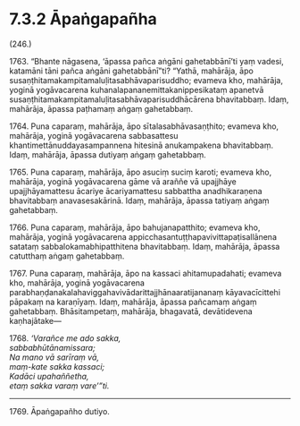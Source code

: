 

# 7.3.2 Āpaṅgapañha




(246.)

1763\. “Bhante nāgasena, ‘āpassa pañca aṅgāni gahetabbānī’ti yaṃ vadesi, katamāni tāni pañca aṅgāni gahetabbānī”ti? “Yathā, mahārāja, āpo susaṇṭhitamakampitamaluḷitasabhāvaparisuddho; evameva kho, mahārāja, yoginā yogāvacarena kuhanalapananemittakanippesikataṃ apanetvā susaṇṭhitamakampitamaluḷitasabhāvaparisuddhācārena bhavitabbaṃ. Idaṃ, mahārāja, āpassa paṭhamaṃ aṅgaṃ gahetabbaṃ.

1764\. Puna caparaṃ, mahārāja, āpo sītalasabhāvasaṇṭhito; evameva kho, mahārāja, yoginā yogāvacarena sabbasattesu khantimettānuddayasampannena hitesinā anukampakena bhavitabbaṃ. Idaṃ, mahārāja, āpassa dutiyaṃ aṅgaṃ gahetabbaṃ.

1765\. Puna caparaṃ, mahārāja, āpo asuciṃ suciṃ karoti; evameva kho, mahārāja, yoginā yogāvacarena gāme vā araññe vā upajjhāye upajjhāyamattesu ācariye ācariyamattesu sabbattha anadhikaraṇena bhavitabbaṃ anavasesakārinā. Idaṃ, mahārāja, āpassa tatiyaṃ aṅgaṃ gahetabbaṃ.

1766\. Puna caparaṃ, mahārāja, āpo bahujanapatthito; evameva kho, mahārāja, yoginā yogāvacarena appicchasantuṭṭhapavivittapaṭisallānena satataṃ sabbalokamabhipatthitena bhavitabbaṃ. Idaṃ, mahārāja, āpassa catutthaṃ aṅgaṃ gahetabbaṃ.

1767\. Puna caparaṃ, mahārāja, āpo na kassaci ahitamupadahati; evameva kho, mahārāja, yoginā yogāvacarena parabhaṇḍanakalahaviggahavivādarittajjhānaaratijananaṃ kāyavacīcittehi pāpakaṃ na karaṇīyaṃ. Idaṃ, mahārāja, āpassa pañcamaṃ aṅgaṃ gahetabbaṃ. Bhāsitampetaṃ, mahārāja, bhagavatā, devātidevena kaṇhajātake—

1768\. _‘Varañce me ado sakka,_  
_sabbabhūtānamissara;_  
_Na mano vā sarīraṃ vā,_  
_maṃ-kate sakka kassaci;_  
_Kadāci upahaññetha,_  
_etaṃ sakka varaṃ vare’”ti._  


---

1769\. Āpaṅgapañho dutiyo.





